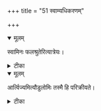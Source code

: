 +++
title = "51 स्वाम्यधिकरणम्"

+++


<details open><summary>मूलम्</summary>

स्वामिनः फलश्रुतेरित्यात्रेयः।
</details>



<details><summary>टीका</summary>

उद्गीथोपासनं चात्र यजमानस्य युज्यते ।   
कर्तर्येव फलश्रुत्येत्यात्रेयो दहरादिवत् ॥ [381]
</details>



<details open><summary>मूलम्</summary>

आर्त्विज्यमित्यौडुलोमिः तस्मै हि परिक्रीयते।
</details>



<details><summary>टीका</summary>

ऋत्विग्भिः कार्यमित्येव ह्यौडुलोमिमुनेर्मतम् ।   
साङ्गानुष्ठितये चैव तेषां वरणमिष्यते ॥ [382]
</details>


